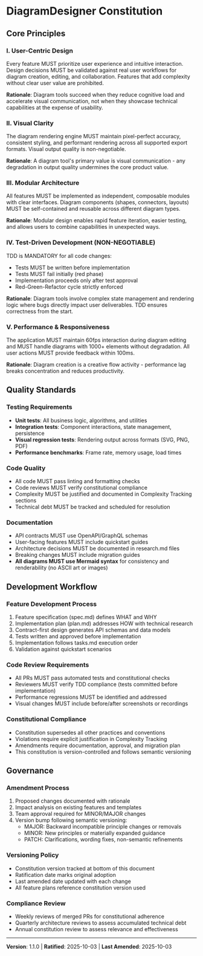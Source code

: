 <!--
SYNC IMPACT REPORT:
Version: 1.0.0 → 1.1.0
Change type: Documentation standards enhancement
Rationale: MINOR bump - adding new documentation standard for diagrams

Modified principles: N/A
Modified sections:
  - Quality Standards > Documentation: Added Mermaid diagram requirement

Templates status:
  ✅ All templates compatible - no changes needed
  ✅ CLAUDE.md - updated with Mermaid diagram standards and examples
  ✅ data-model.md - updated to use Mermaid ER diagram

Follow-up TODOs: None - standard is backward compatible
-->

<!--
PREVIOUS SYNC IMPACT REPORT (v1.0.0):
Version: 0.0.0 → 1.0.0
Change type: Initial constitution creation
Rationale: MAJOR bump - establishing foundational governance framework

Modified principles: N/A (initial creation)
Added sections:
  - Core Principles (5 principles: User-Centric Design, Visual Clarity, Modular Architecture, Test-Driven Development, Performance & Responsiveness)
  - Quality Standards
  - Development Workflow
  - Governance

Templates status:
  ✅ plan-template.md - updated with specific constitution check items and version reference
  ✅ spec-template.md - reviewed, requirements alignment verified (no changes needed)
  ✅ tasks-template.md - reviewed, task categorization compatible (no changes needed)
  ✅ agent-file-template.md - reviewed, no agent-specific changes needed

Follow-up TODOs: None - all placeholders resolved
-->

# DiagramDesigner Constitution

## Core Principles

### I. User-Centric Design
Every feature MUST prioritize user experience and intuitive interaction. Design decisions MUST be validated against real user workflows for diagram creation, editing, and collaboration. Features that add complexity without clear user value are prohibited.

**Rationale**: Diagram tools succeed when they reduce cognitive load and accelerate visual communication, not when they showcase technical capabilities at the expense of usability.

### II. Visual Clarity
The diagram rendering engine MUST maintain pixel-perfect accuracy, consistent styling, and performant rendering across all supported export formats. Visual output quality is non-negotiable.

**Rationale**: A diagram tool's primary value is visual communication - any degradation in output quality undermines the core product value.

### III. Modular Architecture
All features MUST be implemented as independent, composable modules with clear interfaces. Diagram components (shapes, connectors, layouts) MUST be self-contained and reusable across different diagram types.

**Rationale**: Modular design enables rapid feature iteration, easier testing, and allows users to combine capabilities in unexpected ways.

### IV. Test-Driven Development (NON-NEGOTIABLE)
TDD is MANDATORY for all code changes:
- Tests MUST be written before implementation
- Tests MUST fail initially (red phase)
- Implementation proceeds only after test approval
- Red-Green-Refactor cycle strictly enforced

**Rationale**: Diagram tools involve complex state management and rendering logic where bugs directly impact user deliverables. TDD ensures correctness from the start.

### V. Performance & Responsiveness
The application MUST maintain 60fps interaction during diagram editing and MUST handle diagrams with 1000+ elements without degradation. All user actions MUST provide feedback within 100ms.

**Rationale**: Diagram creation is a creative flow activity - performance lag breaks concentration and reduces productivity.

## Quality Standards

### Testing Requirements
- **Unit tests**: All business logic, algorithms, and utilities
- **Integration tests**: Component interactions, state management, persistence
- **Visual regression tests**: Rendering output across formats (SVG, PNG, PDF)
- **Performance benchmarks**: Frame rate, memory usage, load times

### Code Quality
- All code MUST pass linting and formatting checks
- Code reviews MUST verify constitutional compliance
- Complexity MUST be justified and documented in Complexity Tracking sections
- Technical debt MUST be tracked and scheduled for resolution

### Documentation
- API contracts MUST use OpenAPI/GraphQL schemas
- User-facing features MUST include quickstart guides
- Architecture decisions MUST be documented in research.md files
- Breaking changes MUST include migration guides
- **All diagrams MUST use Mermaid syntax** for consistency and renderability (no ASCII art or images)

## Development Workflow

### Feature Development Process
1. Feature specification (spec.md) defines WHAT and WHY
2. Implementation plan (plan.md) addresses HOW with technical research
3. Contract-first design generates API schemas and data models
4. Tests written and approved before implementation
5. Implementation follows tasks.md execution order
6. Validation against quickstart scenarios

### Code Review Requirements
- All PRs MUST pass automated tests and constitutional checks
- Reviewers MUST verify TDD compliance (tests committed before implementation)
- Performance regressions MUST be identified and addressed
- Visual changes MUST include before/after screenshots or recordings

### Constitutional Compliance
- Constitution supersedes all other practices and conventions
- Violations require explicit justification in Complexity Tracking
- Amendments require documentation, approval, and migration plan
- This constitution is version-controlled and follows semantic versioning

## Governance

### Amendment Process
1. Proposed changes documented with rationale
2. Impact analysis on existing features and templates
3. Team approval required for MINOR/MAJOR changes
4. Version bump following semantic versioning:
   - MAJOR: Backward incompatible principle changes or removals
   - MINOR: New principles or materially expanded guidance
   - PATCH: Clarifications, wording fixes, non-semantic refinements

### Versioning Policy
- Constitution version tracked at bottom of this document
- Ratification date marks original adoption
- Last amended date updated with each change
- All feature plans reference constitution version used

### Compliance Review
- Weekly reviews of merged PRs for constitutional adherence
- Quarterly architecture reviews to assess accumulated technical debt
- Annual constitution review to assess relevance and effectiveness

---

**Version**: 1.1.0 | **Ratified**: 2025-10-03 | **Last Amended**: 2025-10-03
